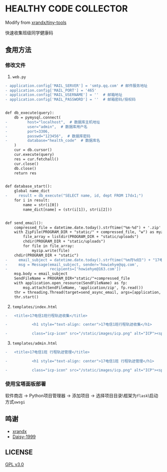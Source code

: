 # HEALTHY CODE COLLECTOR

Modify from [xrandx/tiny-tools](https://github.com/xrandx/tiny-tools)

快速收集班级同学健康码

## 食用方法

### 修改文件

1. `web.py`

``` diff
- application.config['MAIL_SERVER'] = 'smtp.qq.com' # 邮件服务地址
- application.config['MAIL_PORT'] = '465'
- application.config['MAIL_USERNAME'] = ''  # 邮箱地址
- application.config['MAIL_PASSWORD'] = ''  # 邮箱密码/授权码


def db_execute(query):
    db = pymysql.connect(
-         host="localhost",  # 数据库主机地址
-         user="admin",  # 数据库用户名
-         port=3306,
-         passwd="123456",  # 数据库密码
-         database="health_code"  # 数据库名
    )
    cur = db.cursor()
    cur.execute(query)
    res = cur.fetchall()
    cur.close()
    db.close()
    return res


def database_start():
    global name_dict
-     result = db_execute("SELECT name, id, dept FROM 17dx1;")
    for i in result:
        name = str(i[0])
        name_dict[name] = (str(i[1]), str(i[2]))


def send_email():
    compressed_file = datetime.date.today().strftime("%m-%d") + '.zip'
    with ZipFile(PROGRAM_DIR + "static/" + compressed_file, "w") as myzip:
        file_array = listdir(PROGRAM_DIR + "static/uploads")
        chdir(PROGRAM_DIR + "static/uploads")
        for file in file_array:
            myzip.write(file)
    chdir(PROGRAM_DIR + "static")
-     email_subject = datetime.date.today().strftime("%m月%d日") + "17电信1班 行程轨迹"
-     msg = Message(email_subject, sender='howiehye@qq.com',
-                   recipients=['howiehye@163.com'])
    msg.body = email_subject
    SendFileName = PROGRAM_DIR+"static/"+compressed_file
    with application.open_resource(SendFileName) as fp:
        msg.attach(SendFileName, 'application/zip', fp.read())
    thr = threading.Thread(target=send_async_email, args=[application, msg])
    thr.start()
```

2. `templates/index.html`

``` diff
-   <title>17电信1班行程轨迹收集</title>

-           <h1 style="text-align: center">17电信1班行程轨迹收集</h1>

-           class="icp-icon" src="/static/images/icp.png" alt="ICP"><span>苏ICP备20045438号-1</span></a>
```

3. `templates/admin.html`

``` diff
-   <title>17电信1班 行程轨迹管理</title>

-           <h1 style="text-align: center">17电信1班 行程轨迹管理</h1>

-           class="icp-icon" src="/static/images/icp.png" alt="ICP"><span>苏ICP备20045438号-1</span></a>
```

### 使用宝塔面板部署

软件商店 -> Python项目管理器 -> 添加项目 -> 选择项目目录\框架为`flask`\启动方式`uwsgi`

## 鸣谢

- [xrandx](https://github.com/xrandx)
- [Daisy-1999](https://github.com/Daisy-1999)

## LICENSE

[GPL v3.0](./LICENSE)
